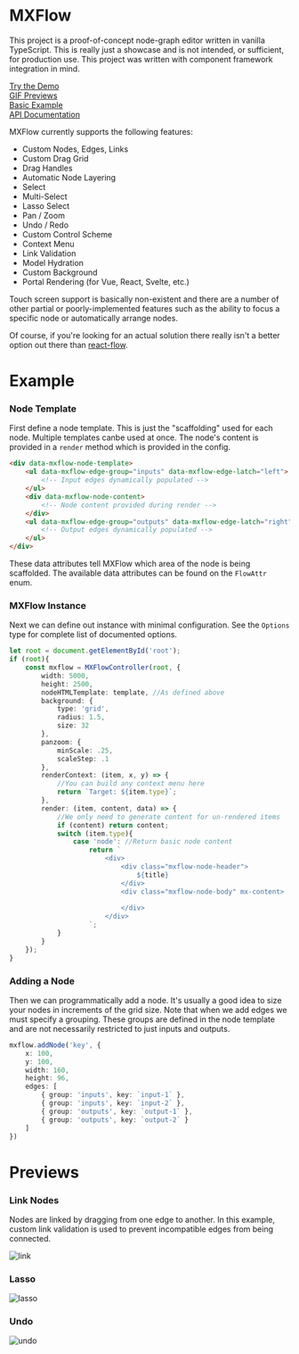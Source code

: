# MXFlow
This project is a proof-of-concept node-graph editor written in vanilla TypeScript. This is really just a showcase and is not intended, or sufficient, for production use. This project was written with component framework integration in mind.

[Try the Demo](https://jhavrick.github.io/mxflow/) \
[GIF Previews](#previews) \
[Basic Example](#example) \
[API Documentation](/api.md)

MXFlow currently supports the following features:
 - Custom Nodes, Edges, Links
 - Custom Drag Grid
 - Drag Handles
 - Automatic Node Layering
 - Select
 - Multi-Select
 - Lasso Select
 - Pan / Zoom
 - Undo / Redo 
 - Custom Control Scheme
 - Context Menu
 - Link Validation
 - Model Hydration
 - Custom Background
 - Portal Rendering (for Vue, React, Svelte, etc.)

Touch screen support is basically non-existent and there are a number of other partial or poorly-implemented features such as the ability to focus a specific node or automatically arrange nodes.

Of course, if you're looking for an actual solution there really isn't a better option out there than [react-flow](https://reactflow.dev/).

# Example

### Node Template

 First define a node template. This is just the "scaffolding" used for each node. Multiple templates canbe used at once. The node's content is provided in a `render` method which is provided in the config.

```html
<div data-mxflow-node-template>
    <ul data-mxflow-edge-group="inputs" data-mxflow-edge-latch="left">
        <!-- Input edges dynamically populated -->
    </ul>
    <div data-mxflow-node-content>
        <!-- Node content provided during render -->
    </div>
    <ul data-mxflow-edge-group="outputs" data-mxflow-edge-latch="right">
        <!-- Output edges dynamically populated -->
    </ul>
</div>
```
These data attributes tell MXFlow which area of the node is being scaffolded. The available data attributes can be found on the `FlowAttr` enum.

### MXFlow Instance

Next we can define out instance with minimal configuration. See the `Options` type for complete list of documented options.

```typescript
let root = document.getElementById('root');
if (root){
    const mxflow = MXFlowController(root, {
        width: 5000,
        height: 2500,
        nodeHTMLTemplate: template, //As defined above
        background: {
            type: 'grid',
            radius: 1.5,
            size: 32
        },
        panzoom: {
            minScale: .25,
            scaleStep: .1
        },
        renderContext: (item, x, y) => {
            //You can build any context menu here
            return `Target: ${item.type}`;
        },
        render: (item, content, data) => {
            //We only need to generate content for un-rendered items
            if (content) return content; 
            switch (item.type){
                case 'node': //Return basic node content
                    return `
                        <div>
                            <div class="mxflow-node-header">
                                ${title}
                            </div>
                            <div class="mxflow-node-body" mx-content>
                                
                            </div>
                        </div>
                    `;
            }
        }
    });
}
```

### Adding a Node

Then we can programmatically add a node. It's usually a good idea to size your nodes in increments of the grid size. Note that when we add edges we must specify a grouping. These groups are defined in the node template and are not necessarily restricted to just inputs and outputs.

```typescript
mxflow.addNode('key', { 
    x: 100, 
    y: 100, 
    width: 160, 
    height: 96, 
    edges: [
        { group: 'inputs', key: `input-1` },
        { group: 'inputs', key: `input-2` },
        { group: 'outputs', key: `output-1` },
        { group: 'outputs', key: `output-2` }
    ]
})
```
<!-- 
# API Documentation
 -->



# Previews

### Link Nodes
Nodes are linked by dragging from one edge to another. In this example, custom link validation is used to prevent incompatible edges from being connected.

![link](link.gif)

### Lasso
![lasso](lasso.gif)

### Undo
![undo](undo.gif)